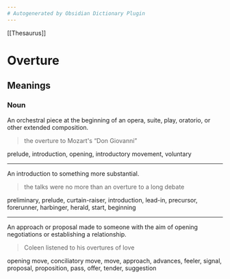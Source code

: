 ```yaml
---
# Autogenerated by Obsidian Dictionary Plugin
---
```


[[Thesaurus]]

# Overture

## Meanings

### Noun

An orchestral piece at the beginning of an opera, suite, play, oratorio, or other extended composition.

> the overture to Mozart's “Don Giovanni”

prelude, introduction, opening, introductory movement, voluntary

---

An introduction to something more substantial.

> the talks were no more than an overture to a long debate

preliminary, prelude, curtain-raiser, introduction, lead-in, precursor, forerunner, harbinger, herald, start, beginning

---

An approach or proposal made to someone with the aim of opening negotiations or establishing a relationship.

> Coleen listened to his overtures of love

opening move, conciliatory move, move, approach, advances, feeler, signal, proposal, proposition, pass, offer, tender, suggestion



